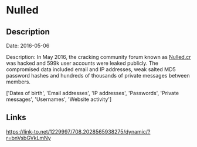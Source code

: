 # Nulled

## Description

Date: 2016-05-06

Description:
In May 2016, the cracking community forum known as <a href="http://nulled.cr/" target="_blank" rel="noopener">Nulled.cr</a> was hacked and 599k user accounts were leaked publicly. The compromised data included email and IP addresses, weak salted MD5 password hashes and hundreds of thousands of private messages between members.


['Dates of birth', 'Email addresses', 'IP addresses', 'Passwords', 'Private messages', 'Usernames', 'Website activity']

## Links

https://link-to.net/1229997/708.2028565938275/dynamic/?r=bnVsbGVkLmNy